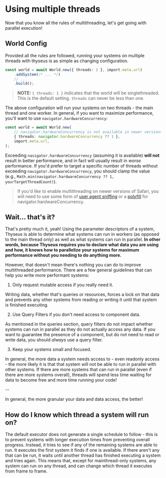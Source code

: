 # Using multiple threads

Now that you know all the rules of multithreading, let's get going with parallel
execution!

## World Config

Provided all the rules are followed, running your systems on multiple threads
with thyseus is as simple as changing configuration.

```ts
const world = await World.new({ threads: 2 }, import.meta.url)
	.addSystem(/* ... */)
	// ...
	.build();
```

> **NOTE:** `{ threads: 1 }` indicates that the world will be singlethreaded.
> This is the default setting. `threads` can never be less than one.

The above configuration will run your systems on two threads - the main thread
and one worker. In general, if you want to maximize performance, you'll want to
use `navigator.hardwareConcurrency`:

```ts
const world = await World.new(
	// navigator.hardwareConcurrency is not available in newer versions of Safari
	{ threads: navigator.hardwareConcurrency ?? 1 },
	import.meta.url,
);
```

Exceeding `navigator.hardwareConcurrency` (assuming it is available) **will
not** result in better performance, and in fact will usually result in _worse_
performance. If you'd prefer to target a specific number of threads without
exceeding `navigator.hardwareConcurrency`, you should clamp the value (e.g.,
`Math.min(navigator.hardwareConcurrency ?? 1, yourTargetThreadCount)`).

> If you'd like to enable multithreading on newer versions of Safari, you will
> need to use some form of
> [user agent sniffing](https://developer.mozilla.org/en-US/docs/Web/HTTP/Browser_detection_using_the_user_agent)
> or a [polyfill](https://github.com/oftn-oswg/core-estimator) for
> navigator.hardwareConcurrency.

## Wait... that's it?

That's pretty much it, yeah! Using the parameter descriptors of a system,
Thyseus is able to determine what systems can run in workers (as opposed to the
main thread only) as well as what systems can run in parallel. **In other words,
because Thyseus requires you to declare what data you are using and how, it
knows how to parallelize your systems for maximum performance without you
needing to do anything more.**

However, that doesn't mean there's nothing you can do to improve multithreaded
performance. There are a few general guidelines that can help you write more
performant systems:

1.  Only request mutable access if you really need it.

Writing data, whether that's queries or resources, forces a lock on that data
and prevents any other systems from reading or writing it until that system is
finished executing.

2.  Use Query Filters if you don't need access to component data.

As mentioned in the queries section, query filters do not impact whether systems
can run in parallel as they do not actually access any data. If you want to
guarantee the presence of a component, but do not need to read or write data,
you should _always_ use a query filter.

3. Keep your systems small and focused.

In general, the more data a system needs access to - even readonly access - the
more likely it is that that system will not be able to run in parallel with
other systems. If there are more systems that can run in parallel (even if there
are more systems overall), threads will spend less time waiting for data to
become free and more time running your code!

--

In general, the more granular your data and data access, the better!

## How do I know which thread a system will run on?

The default executor does not generate a single schedule to follow - this is to
prevent systems with longer execution times from preventing overall progress.
Instead, it tries to see if any of the remaining systems are able to run. It
executes the first system it finds if one is available. If there aren't any that
can be run, it waits until another thread has finished executing a system and
tries again. This means that, except for mainthread-only systems, any system can
run on any thread, and can change which thread it executes from frame to frame.
